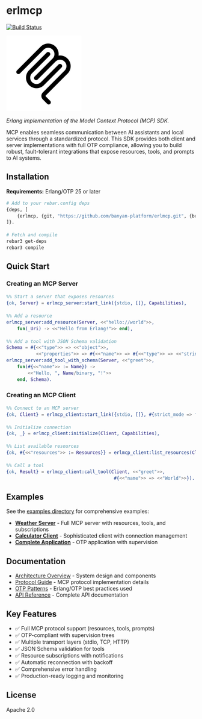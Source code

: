 # erlmcp

[![Build Status][gh-actions-badge]][gh-actions]

[![Project Logo][logo]][logo]

*Erlang implementation of the Model Context Protocol (MCP) SDK.*

MCP enables seamless communication between AI assistants and local services through a standardized protocol. This SDK provides both client and server implementations with full OTP compliance, allowing you to build robust, fault-tolerant integrations that expose resources, tools, and prompts to AI systems.

## Installation

**Requirements:** Erlang/OTP 25 or later

```bash
# Add to your rebar.config deps
{deps, [
    {erlmcp, {git, "https://github.com/banyan-platform/erlmcp.git", {branch, "main"}}}
]}.

# Fetch and compile
rebar3 get-deps
rebar3 compile
```

## Quick Start

### Creating an MCP Server

```erlang
%% Start a server that exposes resources
{ok, Server} = erlmcp_server:start_link({stdio, []}, Capabilities),

%% Add a resource
erlmcp_server:add_resource(Server, <<"hello://world">>,
    fun(_Uri) -> <<"Hello from Erlang!">> end),

%% Add a tool with JSON Schema validation
Schema = #{<<"type">> => <<"object">>,
           <<"properties">> => #{<<"name">> => #{<<"type">> => <<"string">>}}},
erlmcp_server:add_tool_with_schema(Server, <<"greet">>,
    fun(#{<<"name">> := Name}) ->
        <<"Hello, ", Name/binary, "!">>
    end, Schema).
```

### Creating an MCP Client

```erlang
%% Connect to an MCP server
{ok, Client} = erlmcp_client:start_link({stdio, []}, #{strict_mode => false}),

%% Initialize connection
{ok, _} = erlmcp_client:initialize(Client, Capabilities),

%% List available resources
{ok, #{<<"resources">> := Resources}} = erlmcp_client:list_resources(Client),

%% Call a tool
{ok, Result} = erlmcp_client:call_tool(Client, <<"greet">>,
                                        #{<<"name">> => <<"World">>}).
```

## Examples

See the [examples directory](examples/README.md) for comprehensive examples:

- **[Weather Server](examples/README.md#1-weather-server-weather_servererl)** - Full MCP server with resources, tools, and subscriptions
- **[Calculator Client](examples/README.md#2-calculator-client-calculator_clienterl)** - Sophisticated client with connection management
- **[Complete Application](examples/README.md#3-mcp-application-mcp_applicationerl)** - OTP application with supervision

## Documentation

- [Architecture Overview](docs/architecture.md) - System design and components
- [Protocol Guide](docs/protocol.md) - MCP protocol implementation details
- [OTP Patterns](docs/otp-patterns.md) - Erlang/OTP best practices used
- [API Reference](docs/api-reference.md) - Complete API documentation

## Key Features

- ✅ Full MCP protocol support (resources, tools, prompts)
- ✅ OTP-compliant with supervision trees
- ✅ Multiple transport layers (stdio, TCP, HTTP)
- ✅ JSON Schema validation for tools
- ✅ Resource subscriptions with notifications
- ✅ Automatic reconnection with backoff
- ✅ Comprehensive error handling
- ✅ Production-ready logging and monitoring

## License

Apache 2.0

[//]: ---Named-Links---

[logo]: priv/images/logo.png
[gh-actions-badge]: https://github.com/banyan-platform/erlmcp/workflows/ci/badge.svg
[gh-actions]: https://github.com/banyan-platform/erlmcp/actions?query=workflow%3Aci
